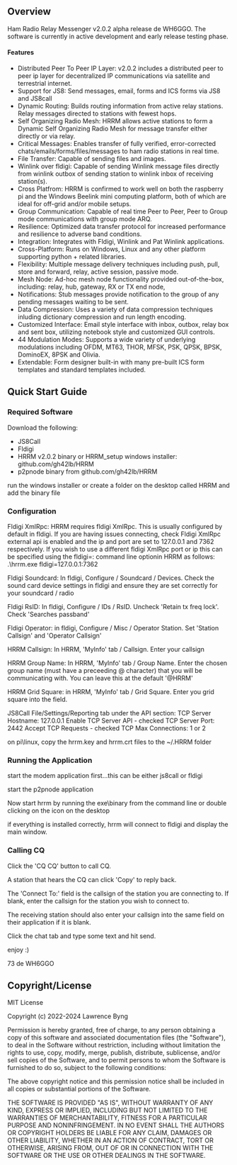## Overview

Ham Radio Relay Messenger v2.0.2 alpha release de WH6GGO. The software is currently in active development and early release testing phase.


#### Features
* Distributed Peer To Peer IP Layer: v2.0.2 includes a distributed peer to peer ip layer for decentralized IP communications via satellite and terrestrial internet.
* Support for JS8: Send messages, email, forms and ICS forms via JS8 and JS8call
* Dynamic Routing: Builds routing information from active relay stations. Relay messages directed to stations with fewest hops.
* Self Organizing Radio Mesh: HRRM allows active stations to form a Dynamic Self Organizing Radio Mesh for message transfer either directly or via relay.
* Critical Messages: Enables transfer of fully verified, error-corrected chats/emails/forms/files/messages to ham radio stations in real time.
* File Transfer: Capable of sending files and images.
* Winlink over fldigi: Capable of sending Winlink message files directly from winlink outbox of sending station to winlink inbox of receiving station(s).
* Cross Platfrom: HRRM is confirmed to work well on both the raspberry pi and the Windows Beelink mini computing platform, both of which are ideal for off-grid and/or mobile setups.
* Group Communication: Capable of real time Peer to Peer, Peer to Group mode communications with group mode ARQ.
* Resilience: Optimized data transfer protocol for increased performance and resilience to adverse band conditions.
* Integration: Integrates with Fldigi, Winlink and Pat Winlink applications.
* Cross-Platform: Runs on Windows, Linux and any other platform supporting python + related libraries.
* Flexibility: Multiple message delivery techniques including push, pull, store and forward, relay, active session, passive mode.
* Mesh Node: Ad-hoc mesh node functionality provided out-of-the-box, including: relay, hub, gateway, RX or TX end node,
* Notifications: Stub messages provide notification to the group of any pending messages waiting to be sent.
* Data Compression: Uses a variety of data compression techniques inluding dictionary compression and run length encoding.
* Customized Interface: Email style interface with inbox, outbox, relay box and sent box, utilizing notebook style and customized GUI controls.
* 44 Modulation Modes: Supports a wide variety of underlying modulations including OFDM, MT63, THOR, MFSK, PSK, QPSK, BPSK, DominoEX, 8PSK and Olivia.
* Extendable: Form designer built-in with many pre-built ICS form templates and standard templates included.


## Quick Start Guide

### Required Software

Download the following:

* JS8Call
* Fldigi
* HRRM v2.0.2 binary or HRRM_setup windows installer: github.com/gh42lb/HRRM
* p2pnode binary from github.com/gh42lb/HRRM

run the windows installer or create a folder on the desktop called HRRM and add the binary file

### Configuration

Fldigi XmlRpc: HRRM requires fldigi XmlRpc. This is usually configured by default in fldigi. If you are having issues connecting, check Fldigi XmlRpc external api is enabled and the ip and port are set to 127.0.0.1 and 7362 respectively. If you wish to use a different fldigi XmlRpc port or ip this can be specified using the fldigi=<IP>:<port> command line optionin HRRM as follows:   .\hrrm.exe fldigi=127.0.0.1:7362

Fldigi Soundcard: In fldigi, Configure / Soundcard / Devices. Check the sound card device settings in fldigi and ensure they are set correctly for your soundcard / radio

Fldigi RsID: In fldigi, Configure / IDs / RsID. Uncheck 'Retain tx freq lock'. Check 'Searches passband'

Fldigi Operator: in fldigi, Configure / Misc / Operator Station. Set 'Station Callsign' and 'Operator Callsign'

HRRM Callsign: In HRRM, 'MyInfo' tab / Callsign. Enter your callsign

HRRM Group Name: In HRRM, 'MyInfo' tab / Group Name. Enter the chosen group name (must have a preceeding @ character) that you will be communicating with. You can leave this at the default '@HRRM'

HRRM Grid Square: in HRRM, 'MyInfo' tab / Grid Square. Enter you grid square into the field.

JS8Call 
File/Settings/Reporting tab
under the API section:
TCP Server Hostname: 127.0.0.1   Enable TCP Server API - checked
TCP Server Port:     2442        Accept TCP Requests   - checked
TCP Max Connections: 1 or 2

on pi\linux, copy the hrrm.key and hrrm.crt files to the ~/.HRRM folder

### Running the Application

start the modem application first...this can be either js8call or fldigi

start the p2pnode application

Now start hrrm by running the exe\binary from the command line or double clicking on the icon on the desktop

if everything is installed correctly, hrrm will connect to fldigi and display the main window.



### Calling CQ

Click the 'CQ CQ' button to call CQ.

A station that hears the CQ can click 'Copy' to reply back.

The 'Connect To:' field is the callsign of the station you are connecting to. If blank, enter the callsign for the station you wish to connect to.

The receiving station should also enter your callsign into the same field on their application if it is blank.

Click the chat tab and type some text and hit send.




enjoy :)

73 de WH6GGO


## Copyright/License

MIT License

Copyright (c) 2022-2024 Lawrence Byng

Permission is hereby granted, free of charge, to any person obtaining a copy
of this software and associated documentation files (the "Software"), to deal
in the Software without restriction, including without limitation the rights
to use, copy, modify, merge, publish, distribute, sublicense, and/or sell
copies of the Software, and to permit persons to whom the Software is
furnished to do so, subject to the following conditions:

The above copyright notice and this permission notice shall be included in all
copies or substantial portions of the Software.

THE SOFTWARE IS PROVIDED "AS IS", WITHOUT WARRANTY OF ANY KIND, EXPRESS OR
IMPLIED, INCLUDING BUT NOT LIMITED TO THE WARRANTIES OF MERCHANTABILITY,
FITNESS FOR A PARTICULAR PURPOSE AND NONINFRINGEMENT. IN NO EVENT SHALL THE
AUTHORS OR COPYRIGHT HOLDERS BE LIABLE FOR ANY CLAIM, DAMAGES OR OTHER
LIABILITY, WHETHER IN AN ACTION OF CONTRACT, TORT OR OTHERWISE, ARISING FROM,
OUT OF OR IN CONNECTION WITH THE SOFTWARE OR THE USE OR OTHER DEALINGS IN THE
SOFTWARE.


